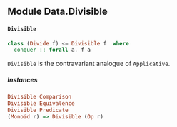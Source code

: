 ## Module Data.Divisible

#### `Divisible`

``` purescript
class (Divide f) <= Divisible f  where
  conquer :: forall a. f a
```

`Divisible` is the contravariant analogue of `Applicative`.

##### Instances
``` purescript
Divisible Comparison
Divisible Equivalence
Divisible Predicate
(Monoid r) => Divisible (Op r)
```


